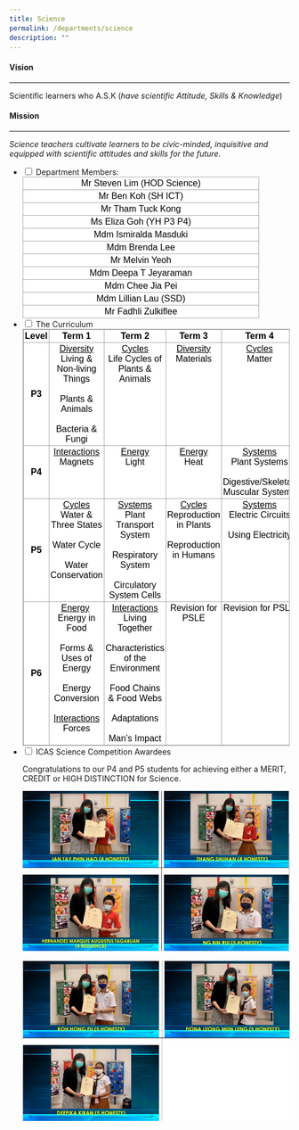 ```yaml
---
title: Science
permalink: /departments/science
description: ""
---
```

#### Vision
------

Scientific learners who A.S.K (_have scientific Attitude, Skills &amp; Knowledge_)

#### Mission
-------

_Science teachers cultivate learners to be civic-minded, inquisitive and equipped with scientific attitudes and skills for the future._

<ul class="jekyllcodex_accordion">
  <li>
    <input id="accordion1" type="checkbox">
    <label for="accordion1">Department Members:</label>
    <div>
      <table style="margin: 0px 10px 0px 0px; outline: 0px; padding: 0px; color: rgb(0, 0, 0); font-family: Rubik, sans-serif; font-size: 16px; font-style: normal; font-variant-ligatures: normal; font-variant-caps: normal; font-weight: 400; letter-spacing: normal; orphans: 2; text-align: left; text-transform: none; white-space: normal; widows: 2; word-spacing: 0px; -webkit-text-stroke-width: 0px; background: rgb(255, 255, 255); text-decoration-thickness: initial; text-decoration-style: initial; text-decoration-color: initial; width: 319pt; border-collapse: collapse;" width="0" cellpadding="0" cellspacing="0" border="0" class="MsoNormalTable ive_eobj_left"><tbody style="margin: 0px; outline: 0px; padding: 0px;"><tr style="margin: 0px; outline: 0px; padding: 0px; height: 11.4pt;"><td style="margin: 0px; outline: 0px; padding: 1.5pt; width: 319pt; border: 1pt solid rgb(170, 170, 170); height: 11.4pt;" width="425"><p style="margin: 0px 0px 0.0001pt; outline: 0px; padding: 0px; line-height: normal; text-align: center;" align="center" class="MsoNormal"><span style="margin: 0px; outline: 0px; padding: 0px; font-size: 12pt; font-family: Arial, sans-serif;">Mr Steven Lim (HOD Science)</span></p></td></tr><tr style="margin: 0px; outline: 0px; padding: 0px; height: 11.4pt;"><td style="margin: 0px; outline: 0px; padding: 1.5pt; width: 319pt; border-right: 1pt solid rgb(170, 170, 170); border-bottom: 1pt solid rgb(170, 170, 170); border-left: 1pt solid rgb(170, 170, 170); border-image: initial; border-top: none; height: 11.4pt;" width="425"><p style="margin: 0px 0px 0.0001pt; outline: 0px; padding: 0px; line-height: normal; text-align: center;" align="center" class="MsoNormal"><span style="margin: 0px; outline: 0px; padding: 0px; font-size: 12pt; font-family: Arial, sans-serif;">Mr Ben Koh (SH ICT)</span></p></td></tr><tr style="margin: 0px; outline: 0px; padding: 0px; height: 11.4pt;"><td style="margin: 0px; outline: 0px; padding: 1.5pt; width: 319pt; border-right: 1pt solid rgb(170, 170, 170); border-bottom: 1pt solid rgb(170, 170, 170); border-left: 1pt solid rgb(170, 170, 170); border-image: initial; border-top: none; height: 11.4pt;" width="425"><p style="margin: 0px 0px 0.0001pt; outline: 0px; padding: 0px; line-height: normal; text-align: center;" align="center" class="MsoNormal"><span style="margin: 0px; outline: 0px; padding: 0px; font-size: 12pt; font-family: Arial, sans-serif;">Mr Tham Tuck Kong</span></p></td></tr><tr style="margin: 0px; outline: 0px; padding: 0px; height: 11.4pt;"><td style="margin: 0px; outline: 0px; padding: 1.5pt; width: 319pt; border-right: 1pt solid rgb(170, 170, 170); border-bottom: 1pt solid rgb(170, 170, 170); border-left: 1pt solid rgb(170, 170, 170); border-image: initial; border-top: none; height: 11.4pt;" width="425"><p style="margin: 0px 0px 0.0001pt; outline: 0px; padding: 0px; line-height: normal; text-align: center;" align="center" class="MsoNormal"><span style="margin: 0px; outline: 0px; padding: 0px; font-size: 12pt; font-family: Arial, sans-serif;">Ms Eliza Goh (YH P3 P4)</span></p></td></tr><tr style="margin: 0px; outline: 0px; padding: 0px; height: 11.4pt;"><td style="margin: 0px; outline: 0px; padding: 1.5pt; width: 319pt; border-right: 1pt solid rgb(170, 170, 170); border-bottom: 1pt solid rgb(170, 170, 170); border-left: 1pt solid rgb(170, 170, 170); border-image: initial; border-top: none; height: 11.4pt;" width="425"><p style="margin: 0px 0px 0.0001pt; outline: 0px; padding: 0px; line-height: normal; text-align: center;" align="center" class="MsoNormal"><span style="margin: 0px; outline: 0px; padding: 0px; font-size: 12pt; font-family: Arial, sans-serif;">Mdm Ismiralda Masduki</span></p></td></tr><tr style="margin: 0px; outline: 0px; padding: 0px; height: 11.4pt;"><td style="margin: 0px; outline: 0px; padding: 1.5pt; width: 319pt; border-right: 1pt solid rgb(170, 170, 170); border-bottom: 1pt solid rgb(170, 170, 170); border-left: 1pt solid rgb(170, 170, 170); border-image: initial; border-top: none; height: 11.4pt;" width="425"><p style="margin: 0px 0px 0.0001pt; outline: 0px; padding: 0px; line-height: normal; text-align: center;" align="center" class="MsoNormal"><span style="margin: 0px; outline: 0px; padding: 0px; font-size: 12pt; font-family: Arial, sans-serif;">Mdm Brenda Lee</span></p></td></tr><tr style="margin: 0px; outline: 0px; padding: 0px; height: 11.4pt;"><td style="margin: 0px; outline: 0px; padding: 1.5pt; width: 319pt; border-right: 1pt solid rgb(170, 170, 170); border-bottom: 1pt solid rgb(170, 170, 170); border-left: 1pt solid rgb(170, 170, 170); border-image: initial; border-top: none; height: 11.4pt;" width="425"><p style="margin: 0px 0px 0.0001pt; outline: 0px; padding: 0px; line-height: normal; text-align: center;" align="center" class="MsoNormal"><span style="margin: 0px; outline: 0px; padding: 0px; font-size: 12pt; font-family: Arial, sans-serif;">Mr Melvin Yeoh</span></p></td></tr><tr style="margin: 0px; outline: 0px; padding: 0px; height: 11.4pt;"><td style="margin: 0px; outline: 0px; padding: 1.5pt; width: 319pt; border-right: 1pt solid rgb(170, 170, 170); border-bottom: 1pt solid rgb(170, 170, 170); border-left: 1pt solid rgb(170, 170, 170); border-image: initial; border-top: none; height: 11.4pt;" width="425"><p style="margin: 0px 0px 0.0001pt; outline: 0px; padding: 0px; line-height: normal; text-align: center;" align="center" class="MsoNormal"><span style="margin: 0px; outline: 0px; padding: 0px; font-size: 12pt; font-family: Arial, sans-serif;">Mdm Deepa T Jeyaraman</span></p></td></tr><tr style="margin: 0px; outline: 0px; padding: 0px; height: 11.4pt;"><td style="margin: 0px; outline: 0px; padding: 1.5pt; width: 319pt; border-right: 1pt solid rgb(170, 170, 170); border-bottom: 1pt solid rgb(170, 170, 170); border-left: 1pt solid rgb(170, 170, 170); border-image: initial; border-top: none; height: 11.4pt;" width="425"><p style="margin: 0px 0px 0.0001pt; outline: 0px; padding: 0px; line-height: normal; text-align: center;" align="center" class="MsoNormal"><span style="margin: 0px; outline: 0px; padding: 0px; font-size: 12pt; font-family: Arial, sans-serif;">Mdm Chee Jia Pei</span></p></td></tr><tr style="margin: 0px; outline: 0px; padding: 0px; height: 11.4pt;"><td style="margin: 0px; outline: 0px; padding: 1.5pt; width: 319pt; border-right: 1pt solid rgb(170, 170, 170); border-bottom: 1pt solid rgb(170, 170, 170); border-left: 1pt solid rgb(170, 170, 170); border-image: initial; border-top: none; height: 11.4pt;" width="425"><p style="margin: 0px 0px 0.0001pt; outline: 0px; padding: 0px; line-height: normal; text-align: center;" align="center" class="MsoNormal"><span style="margin: 0px; outline: 0px; padding: 0px; font-size: 12pt; font-family: Arial, sans-serif;">Mdm Lillian Lau (SSD)</span></p></td></tr><tr style="margin: 0px; outline: 0px; padding: 0px; height: 11.4pt;"><td style="margin: 0px; outline: 0px; padding: 1.5pt; width: 319pt; border-right: 1pt solid rgb(170, 170, 170); border-bottom: 1pt solid rgb(170, 170, 170); border-left: 1pt solid rgb(170, 170, 170); border-image: initial; border-top: none; height: 11.4pt;" width="425"><p style="margin: 0px 0px 0.0001pt; outline: 0px; padding: 0px; line-height: normal; text-align: center;" align="center" class="MsoNormal"><span style="margin: 0px; outline: 0px; padding: 0px; font-size: 12pt; font-family: Arial, sans-serif;">Mr Fadhli Zulkiflee</span></p></td></tr></tbody></table>
    </div>
	</li>
	<li>
    <input id="accordion2" type="checkbox">
    <label for="accordion2">The Curriculum</label>
    <div>
      <table style="margin: 0px; outline: 0px; padding: 0px; border-collapse: collapse; border: 1px solid rgb(170, 170, 170); color: rgb(0, 0, 0); font-family: Rubik, sans-serif; font-size: 16px; font-style: normal; font-variant-ligatures: normal; font-variant-caps: normal; font-weight: 400; letter-spacing: normal; orphans: 2; text-align: left; text-transform: none; white-space: normal; widows: 2; word-spacing: 0px; -webkit-text-stroke-width: 0px; background-color: rgb(255, 255, 255); text-decoration-thickness: initial; text-decoration-style: initial; text-decoration-color: initial;" class="iveo_table ives_tab_simple3" width="100%"><tbody style="margin: 0px; outline: 0px; padding: 0px;"><tr style="margin: 0px; outline: 0px; padding: 0px;"><td style="margin: 0px; outline: 0px; padding: 2px; text-align: center; border: 1px solid rgb(170, 170, 170);" width="7%"><strong style="margin: 0px; outline: 0px; padding: 0px;">Level</strong></td><td style="margin: 0px; outline: 0px; padding: 2px; text-align: center; border: 1px solid rgb(170, 170, 170);" width="23%"><strong style="margin: 0px; outline: 0px; padding: 0px;">Term 1</strong></td><td style="margin: 0px; outline: 0px; padding: 2px; text-align: center; border: 1px solid rgb(170, 170, 170);" width="23%"><strong style="margin: 0px; outline: 0px; padding: 0px;">Term 2</strong></td><td style="margin: 0px; outline: 0px; padding: 2px; text-align: center; border: 1px solid rgb(170, 170, 170);" width="23%"><strong style="margin: 0px; outline: 0px; padding: 0px;">Term 3</strong></td><td style="margin: 0px; outline: 0px; padding: 2px; text-align: center; border: 1px solid rgb(170, 170, 170);" width="23%"><strong style="margin: 0px; outline: 0px; padding: 0px;">Term 4</strong></td></tr><tr style="margin: 0px; outline: 0px; padding: 0px;"><td style="margin: 0px; outline: 0px; padding: 2px; text-align: center; border: 1px solid rgb(170, 170, 170);" width="7%"><strong style="margin: 0px; outline: 0px; padding: 0px;">P3</strong></td><td style="margin: 0px; outline: 0px; padding: 2px; text-align: center; border: 1px solid rgb(170, 170, 170);" valign="top" width="23%"><span style="margin: 0px; outline: 0px; padding: 0px; text-decoration: underline;">Diversity</span><br style="margin: 0px; outline: 0px; padding: 0px;">Living &amp; Non-living Things<br style="margin: 0px; outline: 0px; padding: 0px;"><br style="margin: 0px; outline: 0px; padding: 0px;">Plants &amp; Animals<br style="margin: 0px; outline: 0px; padding: 0px;"><br style="margin: 0px; outline: 0px; padding: 0px;">Bacteria &amp; Fungi</td><td style="margin: 0px; outline: 0px; padding: 2px; text-align: center; border: 1px solid rgb(170, 170, 170);" valign="top" width="23%"><span style="margin: 0px; outline: 0px; padding: 0px; text-decoration: underline;">Cycles</span><br style="margin: 0px; outline: 0px; padding: 0px;">Life Cycles of Plants &amp; Animals</td><td style="margin: 0px; outline: 0px; padding: 2px; text-align: center; border: 1px solid rgb(170, 170, 170);" valign="top" width="23%"><span style="margin: 0px; outline: 0px; padding: 0px; text-decoration: underline;">Diversity<br style="margin: 0px; outline: 0px; padding: 0px;"></span>Materials</td><td style="margin: 0px; outline: 0px; padding: 2px; text-align: center; border: 1px solid rgb(170, 170, 170);" valign="top" width="23%"><span style="margin: 0px; outline: 0px; padding: 0px; text-decoration: underline;">Cycles<br style="margin: 0px; outline: 0px; padding: 0px;"></span>Matter</td></tr><tr style="margin: 0px; outline: 0px; padding: 0px;"><td style="margin: 0px; outline: 0px; padding: 2px; text-align: center; border: 1px solid rgb(170, 170, 170);" width="7%"><strong style="margin: 0px; outline: 0px; padding: 0px;">P4</strong></td><td style="margin: 0px; outline: 0px; padding: 2px; text-align: center; border: 1px solid rgb(170, 170, 170);" valign="top" width="23%"><span style="margin: 0px; outline: 0px; padding: 0px; text-decoration: underline;">Interactions</span><br style="margin: 0px; outline: 0px; padding: 0px;">Magnets</td><td style="margin: 0px; outline: 0px; padding: 2px; text-align: center; border: 1px solid rgb(170, 170, 170);" valign="top" width="23%"><span style="margin: 0px; outline: 0px; padding: 0px; text-decoration: underline;">Energy</span><br style="margin: 0px; outline: 0px; padding: 0px;">Light</td><td style="margin: 0px; outline: 0px; padding: 2px; text-align: center; border: 1px solid rgb(170, 170, 170);" valign="top" width="23%"><span style="margin: 0px; outline: 0px; padding: 0px; text-decoration: underline;">Energy</span><br style="margin: 0px; outline: 0px; padding: 0px;">Heat</td><td style="margin: 0px; outline: 0px; padding: 2px; text-align: center; border: 1px solid rgb(170, 170, 170);" valign="top" width="23%"><span style="margin: 0px; outline: 0px; padding: 0px; text-decoration: underline;">Systems</span><br style="margin: 0px; outline: 0px; padding: 0px;">Plant Systems<br style="margin: 0px; outline: 0px; padding: 0px;"><br style="margin: 0px; outline: 0px; padding: 0px;">Digestive/Skeletal/<br style="margin: 0px; outline: 0px; padding: 0px;">Muscular Systems</td></tr><tr style="margin: 0px; outline: 0px; padding: 0px;"><td style="margin: 0px; outline: 0px; padding: 2px; text-align: center; border: 1px solid rgb(170, 170, 170);" width="7%"><strong style="margin: 0px; outline: 0px; padding: 0px;">P5</strong></td><td style="margin: 0px; outline: 0px; padding: 2px; text-align: center; border: 1px solid rgb(170, 170, 170);" valign="top" width="23%"><span style="margin: 0px; outline: 0px; padding: 0px; text-decoration: underline;">Cycles</span><br style="margin: 0px; outline: 0px; padding: 0px;">Water &amp; Three States<br style="margin: 0px; outline: 0px; padding: 0px;"><br style="margin: 0px; outline: 0px; padding: 0px;">Water Cycle<br style="margin: 0px; outline: 0px; padding: 0px;"><br style="margin: 0px; outline: 0px; padding: 0px;">Water Conservation</td><td style="margin: 0px; outline: 0px; padding: 2px; text-align: center; border: 1px solid rgb(170, 170, 170);" valign="top" width="23%"><span style="margin: 0px; outline: 0px; padding: 0px; text-decoration: underline;">Systems</span><br style="margin: 0px; outline: 0px; padding: 0px;">Plant Transport System<br style="margin: 0px; outline: 0px; padding: 0px;"><br style="margin: 0px; outline: 0px; padding: 0px;">Respiratory System<br style="margin: 0px; outline: 0px; padding: 0px;"><br style="margin: 0px; outline: 0px; padding: 0px;">Circulatory System Cells</td><td style="margin: 0px; outline: 0px; padding: 2px; text-align: center; border: 1px solid rgb(170, 170, 170);" valign="top" width="23%"><span style="margin: 0px; outline: 0px; padding: 0px; text-decoration: underline;">Cycles</span><br style="margin: 0px; outline: 0px; padding: 0px;">Reproduction in Plants<br style="margin: 0px; outline: 0px; padding: 0px;"><br style="margin: 0px; outline: 0px; padding: 0px;">Reproduction in Humans</td><td style="margin: 0px; outline: 0px; padding: 2px; text-align: center; border: 1px solid rgb(170, 170, 170);" valign="top" width="23%"><span style="margin: 0px; outline: 0px; padding: 0px; text-decoration: underline;">Systems</span><br style="margin: 0px; outline: 0px; padding: 0px;">Electric Circuits<br style="margin: 0px; outline: 0px; padding: 0px;"><br style="margin: 0px; outline: 0px; padding: 0px;">Using Electricity</td></tr><tr style="margin: 0px; outline: 0px; padding: 0px;"><td style="margin: 0px; outline: 0px; padding: 2px; text-align: center; border: 1px solid rgb(170, 170, 170);" width="7%"><strong style="margin: 0px; outline: 0px; padding: 0px;">P6</strong></td><td style="margin: 0px; outline: 0px; padding: 2px; text-align: center; border: 1px solid rgb(170, 170, 170);" valign="top" width="23%"><span style="margin: 0px; outline: 0px; padding: 0px; text-decoration: underline;">Energy</span>&nbsp;<br style="margin: 0px; outline: 0px; padding: 0px;">Energy in Food<br style="margin: 0px; outline: 0px; padding: 0px;"><br style="margin: 0px; outline: 0px; padding: 0px;">Forms &amp; Uses of Energy<br style="margin: 0px; outline: 0px; padding: 0px;"><br style="margin: 0px; outline: 0px; padding: 0px;">Energy Conversion<br style="margin: 0px; outline: 0px; padding: 0px;"><br style="margin: 0px; outline: 0px; padding: 0px;"><span style="margin: 0px; outline: 0px; padding: 0px; text-decoration: underline;">Interactions</span><br style="margin: 0px; outline: 0px; padding: 0px;">Forces</td><td style="margin: 0px; outline: 0px; padding: 2px; text-align: center; border: 1px solid rgb(170, 170, 170);" valign="top" width="23%"><span style="margin: 0px; outline: 0px; padding: 0px; text-decoration: underline;">Interactions</span><br style="margin: 0px; outline: 0px; padding: 0px;">Living Together<br style="margin: 0px; outline: 0px; padding: 0px;"><br style="margin: 0px; outline: 0px; padding: 0px;">Characteristics of the Environment<br style="margin: 0px; outline: 0px; padding: 0px;"><br style="margin: 0px; outline: 0px; padding: 0px;">Food Chains &amp; Food Webs<br style="margin: 0px; outline: 0px; padding: 0px;"><br style="margin: 0px; outline: 0px; padding: 0px;">Adaptations<br style="margin: 0px; outline: 0px; padding: 0px;"><br style="margin: 0px; outline: 0px; padding: 0px;">Man’s Impact</td><td style="margin: 0px; outline: 0px; padding: 2px; text-align: center; border: 1px solid rgb(170, 170, 170);" valign="top" width="23%">Revision for PSLE</td><td style="margin: 0px; outline: 0px; padding: 2px; text-align: center; border: 1px solid rgb(170, 170, 170);" valign="top" width="23%">Revision for PSLE</td></tr></tbody></table>
    </div>
	</li>
	<li>
    <input id="accordion3" type="checkbox">
    <label for="accordion3">ICAS Science Competition Awardees</label>
    <div>
      <p>Congratulations to our P4 and P5 students for achieving either a MERIT, CREDIT or HIGH DISTINCTION for Science.</p>
<p><img src="/images/science1.png" alt=""></p>
<p><img src="/images/science2.png" alt=""></p>
    </div>
	</li>
</ul>

